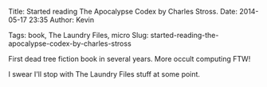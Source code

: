 Title: Started reading The Apocalypse Codex by Charles Stross.
Date: 2014-05-17 23:35
Author: Kevin

Tags: book, The Laundry Files, micro
Slug: started-reading-the-apocalypse-codex-by-charles-stross

First dead tree fiction book in several years. More occult computing FTW!

I swear I'll stop with The Laundry Files stuff at some point.
